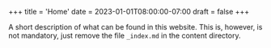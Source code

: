 +++
title = 'Home'
date = 2023-01-01T08:00:00-07:00
draft = false
+++

A short description of what can be found in this website. This is, however, is not mandatory, just remove the file `_index.md` in the content directory.
